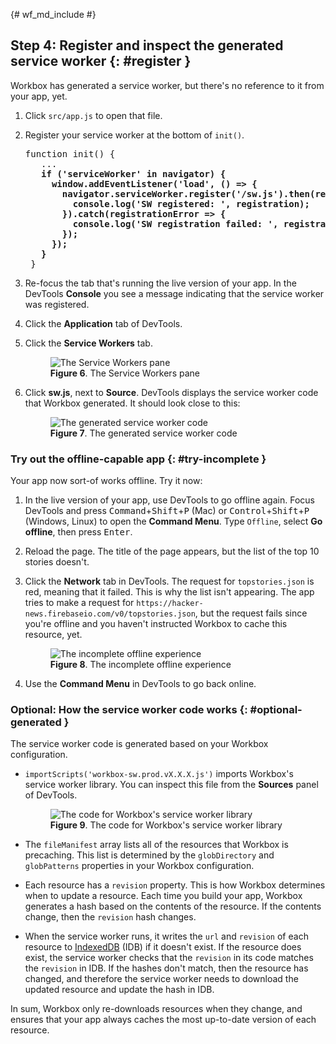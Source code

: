 {# wf_md_include #}
## Step 4: Register and inspect the generated service worker {: #register }

Workbox has generated a service worker, but there's no reference to it from
your app, yet.

1. Click `src/app.js` to open that file.
1. Register your service worker at the bottom of `init()`.

    <pre class="prettyprint">function init() {
      ...
      <strong>if ('serviceWorker' in navigator) {
        window.addEventListener('load', () => {
          navigator.serviceWorker.register('/sw.js').then(registration => {
            console.log('SW registered: ', registration);
          }).catch(registrationError => {
            console.log('SW registration failed: ', registrationError);
          });
        });
      }</strong>
    }</pre>

1. Re-focus the tab that's running the live version of your app. In the DevTools **Console**
   you see a message indicating that the service worker was registered.
1. Click the **Application** tab of DevTools.
1. Click the **Service Workers** tab.

     <figure>
       <img src="/web/tools/workbox/get-started/imgs/shared/sw-pane.png"
         alt="The Service Workers pane"/>
       <figcaption>
         <b>Figure 6</b>. The Service Workers pane
       </figcaption>
     </figure>

1. Click **sw.js**, next to **Source**. DevTools displays the
   service worker code that Workbox generated. It should look close to this:

     <figure>
       <img src="/web/tools/workbox/get-started/imgs/shared/sources.png"
         alt="The generated service worker code"/>
       <figcaption>
         <b>Figure 7</b>. The generated service worker code
       </figcaption>
     </figure>

### Try out the offline-capable app {: #try-incomplete }

Your app now sort-of works offline. Try it now:

1. In the live version of your app, use DevTools to go offline again.
   Focus DevTools and press <kbd>Command</kbd>+<kbd>Shift</kbd>+<kbd>P</kbd>
   (Mac) or <kbd>Control</kbd>+<kbd>Shift</kbd>+<kbd>P</kbd> (Windows, Linux)
   to open the **Command Menu**. Type `Offline`, select **Go offline**,
   then press <kbd>Enter</kbd>.
1. Reload the page. The title of the page appears, but the list of the top
   10 stories doesn't.
1. Click the **Network** tab in DevTools. The request for `topstories.json` is
   red, meaning that it failed. This is why the list isn't appearing. The app
   tries to make a request for
   `https://hacker-news.firebaseio.com/v0/topstories.json`, but the request
   fails since you're offline and you haven't instructed Workbox to cache
   this resource, yet.

     <figure>
       <img src="/web/tools/workbox/get-started/imgs/shared/offline-capable.png"
         alt="The incomplete offline experience"/>
       <figcaption>
         <b>Figure 8</b>. The incomplete offline experience
       </figcaption>
     </figure>

1. Use the **Command Menu** in DevTools to go back online.

### Optional: How the service worker code works {: #optional-generated }

The service worker code is generated based on your Workbox configuration.

* `importScripts('workbox-sw.prod.vX.X.X.js')` imports Workbox's service
  worker library. You can inspect this file from the **Sources** panel of
  DevTools.

    <figure>
      <img src="/web/tools/workbox/get-started/imgs/shared/lib-src.png"
        alt="The code for Workbox's service worker library"/>
      <figcaption>
        <b>Figure 9</b>. The code for Workbox's service worker library
      </figcaption>
    </figure>

* The `fileManifest` array lists all of the resources that Workbox is
  precaching. This list is determined by the `globDirectory`
  and `globPatterns` properties in your Workbox configuration.
* Each resource has a `revision` property. This is how Workbox determines
  when to update a resource. Each time you build your app, Workbox generates
  a hash based on the contents of the resource. If the contents change, then
  the `revision` hash changes.
* When the service worker runs, it writes the `url` and `revision` of each
  resource to [IndexedDB][IDB] (IDB) if it doesn't exist. If the resource does
  exist, the service worker checks that the `revision` in its code matches the
  `revision` in IDB. If the hashes don't match, then the resource has changed,
  and therefore the service worker needs to download the updated resource and
  update the hash in IDB.

In sum, Workbox only re-downloads resources when they change, and ensures
that your app always caches the most up-to-date version of each resource.

[IDB]: https://developer.mozilla.org/en-US/docs/Web/API/IndexedDB_API
